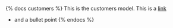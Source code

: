 {% docs customers %}
This is the customers model.
This is a [link](www.apple.com)
* and a bullet point 
{% endocs %}